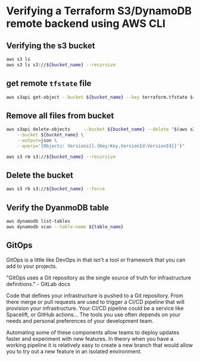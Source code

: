 
# Verifying a Terraform S3/DynamoDB remote backend using AWS CLI 
## Verifying the s3 bucket

```bash
aws s3 ls
aws s3 ls s3://${bucket_name} --recursive
```
## get remote `tfstate` file

```bash
aws s3api get-object --bucket ${bucket_name} --key terraform.tfstate ${output_file}
```
## Remove all files from bucket

```bash
aws s3api delete-objects     --bucket ${bucket_name} --delete "$(aws s3api list-object-versions \
    --bucket ${bucket_name} \
    --output=json \
    --query='{Objects: Versions[].{Key:Key,VersionId:VersionId}}')"
```
  
```bash
aws s3 rm s3://${bucket_name} --recursive
``` 
## Delete the bucket

```bash
aws s3 rb s3://${bucket_name} --force
```

## Verify the DyanmoDB table

```bash
aws dynamodb list-tables
aws dynamodb scan --table-name ${table_name}
```

## GitOps

GitOps is a little like DevOps in that isn't a tool or framework that you can add to your projects.

"GitOps uses a Git repository as the single source of truth for infrastructure definitions." - GitLab docs

Code that defines your infrastructure is pushed to a Git repository. From there merge or pull requests are used to trigger a CI/CD pipeline that will provision your infrastructure. Your CI/CD pipeline could be a service like Spacelift, or GitHub actions... The tools you use often depends on your needs and personal preferences of your development team. 

Automating some of these components allow teams to deploy updates faster and experiment with new features. In theory when you have a working pipeline it is relatively easy to create a new branch that would allow you to try out a new feature in an isolated environment.

